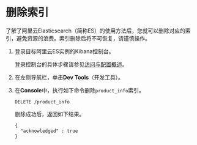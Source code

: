 # 删除索引

了解了阿里云Elasticsearch（简称ES）的使用方法后，您就可以删除对应的索引，避免资源的浪费。索引删除后将不可恢复，请谨慎操作。

1.  登录目标阿里云ES实例的Kibana控制台。

    登录控制台的具体步骤请参见[访问与配置概述](/intl.zh-CN/Elasticsearch/快速入门/访问与配置概述.md)。

2.  在左侧导航栏，单击**Dev Tools**（开发工具）。

3.  在**Console**中，执行如下命令删除`product_info`索引。

    ```
    DELETE /product_info
    ```

    删除成功后，返回如下结果。

    ```
    {
      "acknowledged" : true
    }
    ```


